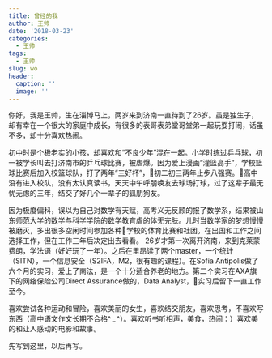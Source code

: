 ```yaml
---
title: 曾经的我
author: 王帅
date: '2018-03-23'
categories:
  - 王帅
tags:
  - 王帅
slug: wo
header:
  caption: ''
  image: ''
---
```



你好，我是王帅，生在淄博马上，两岁来到济南一直待到了26岁。虽是独生子，却有幸在一个很大的家庭中成长，有很多的表哥表弟堂哥堂弟一起玩耍打闹，话虽不多，却十分喜欢热闹。

初中时是个极老实的小孩，却喜欢和“不良少年”混在一起。小学时练过乒乓球，初一被学长叫去打济南市的乒乓球比赛，被虐爆。因为爱上漫画“灌篮高手”，学校篮球比赛后加入校篮球队，打了两年“三好杯”，初二初三两年止步八强赛。高中没有进入校队，没有太认真读书，天天中午呼朋唤友去球场打球，过了这辈子最无忧无虑的三年，结交了好几个一辈子的狐朋狗友。

因为极度偏科，误以为自己对数学有天赋，高考义无反顾的报了数学系，结果被山东师范大学的数学与科学学院的数学教育虐的体无完肤。儿时当数学家的梦想慢慢被磨灭，多出很多空闲时间参加各种学校的体育比赛和社团。在出国和工作之间选择工作，但在工作三年后决定出去看看。
26岁才第一次离开济南，来到克莱蒙费朗，学法语（好好玩了一年）。之后在里昂读了两个master，一个统计（SITN），一个信息安全（S2IFA，M2，很有趣的课程）。在Sofia Antipolis做了六个月的实习，爱上了南法，是一个十分适合养老的地方。第二个实习在AXA旗下的网络保险公司Direct Assurance做的，Data Analyst，实习后留下一直工作至今。

喜欢尝试各种运动和冒险，喜欢美丽的女生，喜欢结交朋友，喜欢思考，不喜欢写东西（高中语文作文长期不合格^ _ ^）。喜欢听书听相声，美食，热闹：）喜欢美的和让人感动的电影和故事。

先写到这里，以后再写。